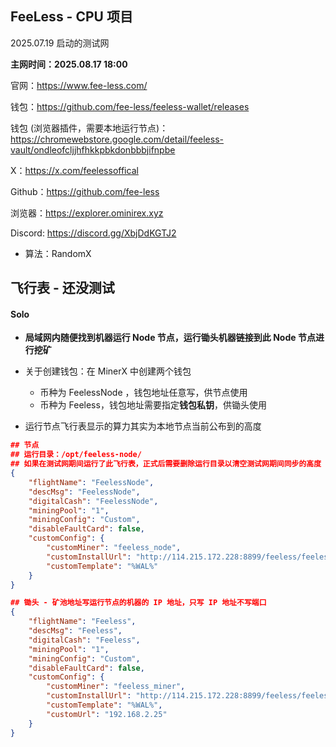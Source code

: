 ## FeeLess - CPU 项目

2025.07.19 启动的测试网

**主网时间：2025.08.17 18:00**

官网：https://www.fee-less.com/

钱包：https://github.com/fee-less/feeless-wallet/releases

钱包 (浏览器插件，需要本地运行节点)：https://chromewebstore.google.com/detail/feeless-vault/ondleofcljjhfhkkpbkdonbbbjifnpbe

X：https://x.com/feelessoffical

Github：https://github.com/fee-less

浏览器：https://explorer.ominirex.xyz

Discord: https://discord.gg/XbjDdKGTJ2



- 算法：RandomX



## 飞行表 - 还没测试

#### Solo

- **局域网内随便找到机器运行 Node 节点，运行锄头机器链接到此 Node 节点进行挖矿**

- 关于创建钱包：在 MinerX 中创建两个钱包
  - 币种为 FeelessNode ，钱包地址任意写，供节点使用
  - 币种为 Feeless，钱包地址需要指定**钱包私钥**，供锄头使用
- 运行节点飞行表显示的算力其实为本地节点当前公布到的高度



```json
## 节点
## 运行目录：/opt/feeless-node/
## 如果在测试网期间运行了此飞行表，正式后需要删除运行目录以清空测试网期间同步的高度
{
    "flightName": "FeelessNode",
    "descMsg": "FeelessNode",
    "digitalCash": "FeelessNode",
    "miningPool": "1",
    "miningConfig": "Custom",
    "disableFaultCard": false,
    "customConfig": {
        "customMiner": "feeless_node",
        "customInstallUrl": "http://114.215.172.228:8899/feeless/feeless_node-20250817.c.tar.gz",
        "customTemplate": "%WAL%"
    }
}
```



```json
## 锄头 - 矿池地址写运行节点的机器的 IP 地址，只写 IP 地址不写端口
{
    "flightName": "Feeless",
    "descMsg": "Feeless",
    "digitalCash": "Feeless",
    "miningPool": "1",
    "miningConfig": "Custom",
    "disableFaultCard": false,
    "customConfig": {
        "customMiner": "feeless_miner",
        "customInstallUrl": "http://114.215.172.228:8899/feeless/feeless_miner-20250817.a.tar.gz",
        "customTemplate": "%WAL%",
        "customUrl": "192.168.2.25"
    }
}
```



